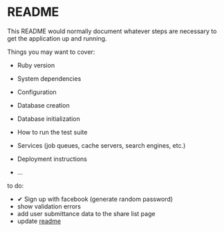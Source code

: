 # README

This README would normally document whatever steps are necessary to get the
application up and running.

Things you may want to cover:

* Ruby version

* System dependencies

* Configuration

* Database creation

* Database initialization

* How to run the test suite

* Services (job queues, cache servers, search engines, etc.)

* Deployment instructions

* ...

to do:

* ✔ Sign up with facebook (generate random password)
* show validation errors
* add user submittance data to the share list page
* update [readme](./README.md)
